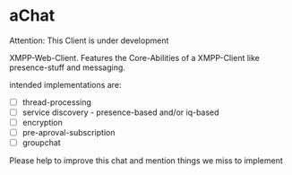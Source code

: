 aChat
=====

Attention: This Client is under development

XMPP-Web-Client.
Features the Core-Abilities of a XMPP-Client like presence-stuff and messaging.

intended implementations are:
- [ ] thread-processing
- [ ] service discovery  - presence-based and/or iq-based
- [ ] encryption
- [ ] pre-aproval-subscription
- [ ] groupchat

Please help to improve this chat and mention things we miss to implement